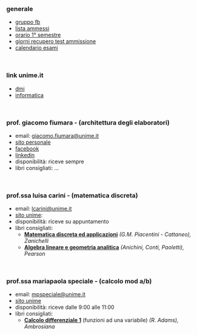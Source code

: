 </br>

### generale
* [gruppo fb](http://www.facebook.com/groups/unimecompsci2013/)
* [lista ammessi](http://www.facebook.com/download/preview/1382622501974276)
* [orario 1° semestre](http://www.facebook.com/download/preview/554560484592706)
* [giorni recupero test ammissione](https://student.unime.it/unimeTest/gest/rptPrenotatiAllineaMultiUnico.php?keyTest=29)
* [calendario esami](https://unime.esse3.cineca.it/ListaAppelliOfferta.do)

</br>

### link unime.it
* [dmi](http://unime.it/dipartimenti/dmi)
* [informatica](http://scienzemfn.unime.it/informatica/)

</br>

### prof. giacomo fiumara - (architettura degli elaboratori)
* email: <giacomo.fiumara@unime.it>
* [sito personale](http://giacomofiumara.altervista.org/)
* [facebook](http://www.facebook.com/giacomo.fiumara)
* [linkedin](http://www.linkedin.com/pub/giacomo-fiumara/14/93/9aa)
* disponibilità: riceve sempre
* libri consigliati: ...

</br>

### prof.ssa luisa carini - (matematica discreta)
* email: <lcarini@unime.it>
* [sito unime](http://informatica.unime.it/carini-luisa/):
* disponibilità: riceve su appuntamento
* libri consigliati: 
	* [**Matematica discreta ed applicazioni**](http://www.ibs.it/code/9788808068132/piacentini-cattaneo-g-m/matematica-discreta-applicazioni) *(G.M. Piacentini - Cattaneo), Zanichelli*
	* [**Algebra lineare e geometria analitica**](http://www.ibs.it/code/9788871925714/anichini-giuseppe-conti-giuseppe/geometria-analitica-e-algebra.html) *(Anichini, Conti, Paoletti), Pearson*

</br>

### prof.ssa mariapaola speciale - (calcolo mod a/b) ###
* email: <mpspeciale@unime.it>
* [sito unime](http://www.unime.it/ateneo/organizzazione/_amministrazione?uid=d9f1a5b0872e550b072f56d9536f1c2b4b5450a5)
* disponibilità: riceve dalle 9:00 alle 11:00
* libri consigliati:
	* [**Calcolo differenziale 1**](http://www.ibs.it/code/9788808182005/adams-robert-a-/calcolo-differenziale-vol.html) (funzioni ad una variabile) *(R. Adams), Ambrosiana*

</br>